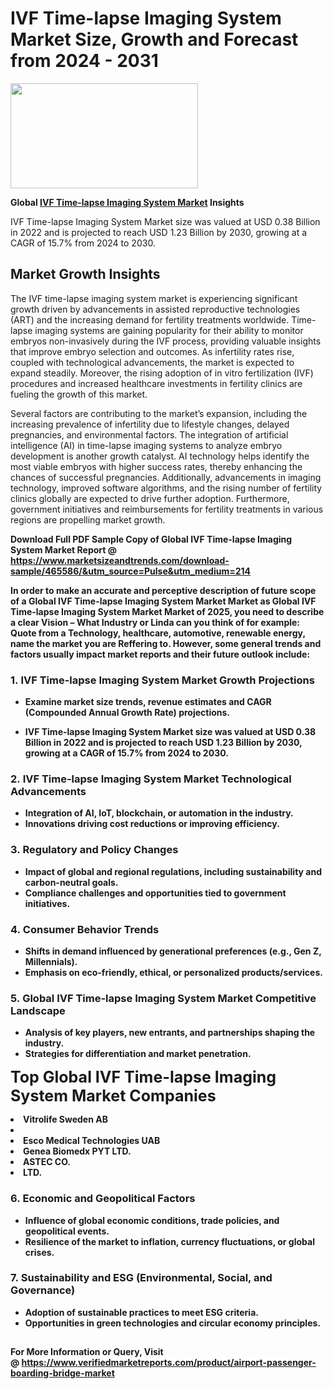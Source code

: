 <H1>IVF Time-lapse Imaging System Market Size, Growth and Forecast from 2024 - 2031</H1><img class="aligncenter size-medium wp-image-584254" src="https://thirdeyenews.in/wp-content/uploads/2024/09/Global-Market-Research-300x168.jpeg" alt="" width="300" height="168" /><p><strong>Global&nbsp;<a href="https://www.marketsizeandtrends.com/download-sample/465586/&amp;utm_source=Pulse&amp;utm_medium=214">IVF Time-lapse Imaging System Market</a> Insights</strong></p><p>IVF Time-lapse Imaging System Market size was valued at USD 0.38 Billion in 2022 and is projected to reach USD 1.23 Billion by 2030, growing at a CAGR of 15.7% from 2024 to 2030.</p><p><h2>Market Growth Insights</h2> <p>The IVF time-lapse imaging system market is experiencing significant growth driven by advancements in assisted reproductive technologies (ART) and the increasing demand for fertility treatments worldwide. Time-lapse imaging systems are gaining popularity for their ability to monitor embryos non-invasively during the IVF process, providing valuable insights that improve embryo selection and outcomes. As infertility rates rise, coupled with technological advancements, the market is expected to expand steadily. Moreover, the rising adoption of in vitro fertilization (IVF) procedures and increased healthcare investments in fertility clinics are fueling the growth of this market.</p> <p><strong></strong></p> <p>Several factors are contributing to the market’s expansion, including the increasing prevalence of infertility due to lifestyle changes, delayed pregnancies, and environmental factors. The integration of artificial intelligence (AI) in time-lapse imaging systems to analyze embryo development is another growth catalyst. AI technology helps identify the most viable embryos with higher success rates, thereby enhancing the chances of successful pregnancies. Additionally, advancements in imaging technology, improved software algorithms, and the rising number of fertility clinics globally are expected to drive further adoption. Furthermore, government initiatives and reimbursements for fertility treatments in various regions are propelling market growth.</p> <p><strong></p><p><span class=""><strong>Download Full PDF Sample Copy of Global IVF Time-lapse Imaging System Market Report</strong> @ <a href="https://www.marketsizeandtrends.com/download-sample/465586/&amp;utm_source=Pulse&amp;utm_medium=214" target="_blank">https://www.marketsizeandtrends.com/download-sample/465586/&amp;utm_source=Pulse&amp;utm_medium=214</a></span></p><p>In order to make an accurate and perceptive description of future scope of a Global&nbsp;IVF Time-lapse Imaging System Market Market as Global&nbsp;IVF Time-lapse Imaging System Market Market of 2025, you need to describe a clear Vision &ndash; What Industry or Linda can you think of for example: Quote from a Technology, healthcare, automotive, renewable energy, name the market you are Reffering to. However, some general trends and factors usually impact market reports and their future outlook include:</p><h3>1.&nbsp;<strong>IVF Time-lapse Imaging System Market Growth Projections</strong></h3><ul><li>Examine market size trends, revenue estimates and CAGR (Compounded Annual Growth Rate) projections.</li><li><p>IVF Time-lapse Imaging System Market size was valued at USD 0.38 Billion in 2022 and is projected to reach USD 1.23 Billion by 2030, growing at a CAGR of 15.7% from 2024 to 2030.</p></li></ul><h3>2.&nbsp;<strong>IVF Time-lapse Imaging System Market Technological Advancements</strong></h3><ul><li>Integration of AI, IoT, blockchain, or automation in the industry.</li><li>Innovations driving cost reductions or improving efficiency.</li></ul><h3>3.&nbsp;<strong>Regulatory and Policy Changes</strong></h3><ul><li>Impact of global and regional regulations, including sustainability and carbon-neutral goals.</li><li>Compliance challenges and opportunities tied to government initiatives.</li></ul><h3>4.&nbsp;<strong>Consumer Behavior Trends</strong></h3><ul><li>Shifts in demand influenced by generational preferences (e.g., Gen Z, Millennials).</li><li>Emphasis on eco-friendly, ethical, or personalized products/services.</li></ul><h3>5.&nbsp;<strong>Global IVF Time-lapse Imaging System Market Competitive Landscape</strong></h3><ul><li>Analysis of key players, new entrants, and partnerships shaping the industry.</li><li>Strategies for differentiation and market penetration.</li></ul><p data-pm-slice="1 1 []"><span style="color: inherit; font-family: inherit; font-size: 25px;">Top Global IVF Time-lapse Imaging System Market Companies</span></p><div class="" data-test-id=""><p><li>Vitrolife Sweden AB</li><li></li><li> Esco Medical Technologies UAB</li><li> Genea Biomedx PYT LTD.</li><li> ASTEC CO.</li><li> LTD.</li></p></div><h3>6.&nbsp;<strong>Economic and Geopolitical Factors</strong></h3><ul><li>Influence of global economic conditions, trade policies, and geopolitical events.</li><li>Resilience of the market to inflation, currency fluctuations, or global crises.</li></ul><h3>7.&nbsp;<strong>Sustainability and ESG (Environmental, Social, and Governance)</strong></h3><ul><li>Adoption of sustainable practices to meet ESG criteria.</li><li>Opportunities in green technologies and circular economy principles.</li></ul><h2><strong style="font-size: 14px;">For More Information or Query, Visit @&nbsp;</strong><a style="background-color: #ffffff; font-size: 14px;" href="https://www.marketsizeandtrends.com/report/ivf-time-lapse-imaging-system-market/" target="_blank">https://www.verifiedmarketreports.com/product/airport-passenger-boarding-bridge-market</a></h2>
